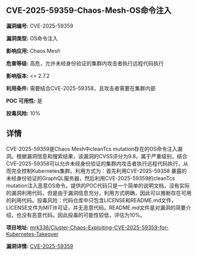 ## CVE-2025-59359-Chaos-Mesh-OS命令注入

**漏洞编号:** CVE-2025-59359

**漏洞类型:** OS命令注入

**影响应用:** Chaos Mesh

**危害等级:** 高危，允许未经身份验证的集群内攻击者执行远程代码执行

**影响版本:** <= 2.7.2

**利用条件:** 需要结合CVE-2025-59358，且攻击者需要在集群内部

**POC 可用性:** 是

**投毒风险:** 10%

## 详情

CVE-2025-59359是Chaos Mesh中cleanTcs mutation存在的OS命令注入漏洞。根据漏洞信息和搜索结果，该漏洞的CVSS评分为9.8，属于严重级别，结合CVE-2025-59358可以允许未经身份验证的集群内攻击者执行远程代码执行，从而完全控制Kubernetes集群。利用方式为：首先利用CVE-2025-59358 暴露的未经身份验证的GraphQL服务器，然后利用CVE-2025-59359的cleanTcs mutation注入恶意OS命令。提供的POC代码只是一个简单的说明文档，没有实际的漏洞利用代码，但是由于漏洞信息充分，利用方式明确，因此可以推断存在可用的利用代码。投毒风险：代码仓库中只包含LICENSE和README.md文件，LICENSE文件为MIT许可证，并无恶意代码。README.md文件是对漏洞的简要介绍，也没有恶意代码。因此投毒的可能性较低，评估为10%。

**项目地址:** [mrk336/Cluster-Chaos-Exploiting-CVE-2025-59359-for-Kubernetes-Takeover](https://github.com/mrk336/Cluster-Chaos-Exploiting-CVE-2025-59359-for-Kubernetes-Takeover)

**漏洞详情:** [CVE-2025-59359](https://nvd.nist.gov/vuln/detail/CVE-2025-59359)